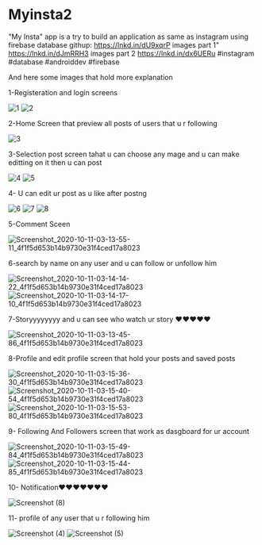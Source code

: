 # Myinsta2

"My Insta" app is a try to build an application as same as instagram using firebase database
githup: https://lnkd.in/dU9xqrP
images part 1" https://lnkd.in/dJmRRH3
images part 2 https://lnkd.in/dx6UERu
#instagram #database #androiddev #firebase

And here some images that hold more explanation

1-Registeration and login screens

![1](https://user-images.githubusercontent.com/44526915/116243701-82088a80-a767-11eb-8de3-716c1e97bba8.jpg)
![2](https://user-images.githubusercontent.com/44526915/116243703-82a12100-a767-11eb-8c20-a338cdeabc8b.jpg)

2-Home Screen that preview all posts of users that u r following

![3](https://user-images.githubusercontent.com/44526915/116243800-9cdaff00-a767-11eb-99b6-8e12f8dae0dd.jpg)
 
3-Selection post screen tahat u can choose any mage and u can make editting on  it then u can post 

![4](https://user-images.githubusercontent.com/44526915/116244027-d01d8e00-a767-11eb-8994-734a084bc6be.jpg)
![5](https://user-images.githubusercontent.com/44526915/116244056-d7449c00-a767-11eb-866a-ea9ba1a7313d.jpg)

4- U can edit ur post as u like after postng

![6](https://user-images.githubusercontent.com/44526915/116244374-2985bd00-a768-11eb-8132-b30be195212c.jpg)
![7](https://user-images.githubusercontent.com/44526915/116244378-2a1e5380-a768-11eb-87ad-14d8817e043c.jpg)
![8](https://user-images.githubusercontent.com/44526915/116244380-2a1e5380-a768-11eb-9a68-6b91bff37d05.jpg)

5-Comment Sceen 

![Screenshot_2020-10-11-03-13-55-11_4f1f5d653b14b9730e31f4ced17a8023](https://user-images.githubusercontent.com/44526915/116244795-8e411780-a768-11eb-822a-35965f44a355.jpg)

6-search by name on any user and u can follow or unfollow him

![Screenshot_2020-10-11-03-14-14-22_4f1f5d653b14b9730e31f4ced17a8023](https://user-images.githubusercontent.com/44526915/116245584-68684280-a769-11eb-9c09-3000c59ebb83.jpg)
 ![Screenshot_2020-10-11-03-14-17-10_4f1f5d653b14b9730e31f4ced17a8023](https://user-images.githubusercontent.com/44526915/116245783-977eb400-a769-11eb-8af8-620b7580152f.jpg)

 
 7-Storyyyyyyyy  and u can see who watch ur story ❤❤❤❤❤
 
 ![Screenshot_2020-10-11-03-13-45-86_4f1f5d653b14b9730e31f4ced17a8023](https://user-images.githubusercontent.com/44526915/116245951-cd239d00-a769-11eb-8d2e-98de7a5b298c.jpg)

8-Profile and edit profile screen that hold your posts and saved posts

![Screenshot_2020-10-11-03-15-36-30_4f1f5d653b14b9730e31f4ced17a8023](https://user-images.githubusercontent.com/44526915/116246055-e6c4e480-a769-11eb-90c7-f577881ce903.jpg)
![Screenshot_2020-10-11-03-15-40-54_4f1f5d653b14b9730e31f4ced17a8023](https://user-images.githubusercontent.com/44526915/116246061-e7f61180-a769-11eb-9b22-d8fdac9759fd.jpg)
![Screenshot_2020-10-11-03-15-53-80_4f1f5d653b14b9730e31f4ced17a8023](https://user-images.githubusercontent.com/44526915/116246482-52a74d00-a76a-11eb-9761-cf94962434b3.jpg)

9- Following And Followers screen that work as dasgboard for ur account

![Screenshot_2020-10-11-03-15-49-84_4f1f5d653b14b9730e31f4ced17a8023](https://user-images.githubusercontent.com/44526915/116246324-2c81ad00-a76a-11eb-87fa-89bb45d2c52b.jpg)
![Screenshot_2020-10-11-03-15-44-85_4f1f5d653b14b9730e31f4ced17a8023](https://user-images.githubusercontent.com/44526915/116246325-2d1a4380-a76a-11eb-9a78-bc6ff15fb950.jpg)

10- Notification❤❤❤❤❤❤❤

![Screenshot (8)](https://user-images.githubusercontent.com/44526915/116246951-b5004d80-a76a-11eb-9bd5-d0531894eaa5.png)
 
11- profile of any user that u r following him


![Screenshot (4)](https://user-images.githubusercontent.com/44526915/116247579-48d21980-a76b-11eb-9a3b-6e504c9879c5.png)
![Screenshot (5)](https://user-images.githubusercontent.com/44526915/116247666-61423400-a76b-11eb-9fcf-0a5985c4391b.png)




